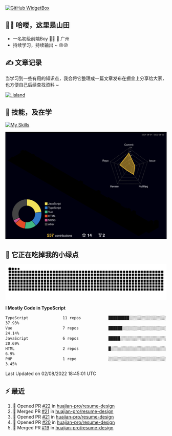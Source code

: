 [![GitHub WidgetBox](https://github-widgetbox.vercel.app/api/profile?username=qc2168&data=followers,repositories,stars,commits)](https://github.com/qc2168/github-widgetbox)

## 🙋‍♂️ 哈喽，这里是山田

- 一名初级前端Boy 👨‍💻 📍 广州
- 持续学习，持续输出 ~ 😜😜

## ✍️ 文章记录
当学习到一些有用的知识点，我会将它整理成一篇文章发布在掘金上分享给大家，也方便自己后续查找资料 ~

[![_island](https://lf3-cdn-tos.bytescm.com/obj/static/xitu_juejin_web/e08da34488b114bd4c665ba2fa520a31.svg)
](https://juejin.cn/user/2858385965322935/posts)

## 🚀 技能，及在学

[![My Skills](https://skillicons.dev/icons?i=vite,tailwind,vue,react,electron,webpack,nodejs,php,wasm,python)](https://github.com/qc2168)


![rainbow gif](https://raw.githubusercontent.com/QC2168/QC2168/10a652e4104dbb81e7061e7e21978732b4271878/profile-3d-contrib/profile-night-rainbow.svg)




## 🐍 它正在吃掉我的小绿点

![snake gif](https://raw.githubusercontent.com/QC2168/QC2168/77e198e28fb66a14643e4e58f5b713c0cc565cfd/github-contribution-grid-snake-dark.svg)

<!--START_SECTION:waka-->
**I Mostly Code in TypeScript** 

```text
TypeScript               11 repos            █████████░░░░░░░░░░░░░░░░   37.93% 
Vue                      7 repos             ██████░░░░░░░░░░░░░░░░░░░   24.14% 
JavaScript               6 repos             █████░░░░░░░░░░░░░░░░░░░░   20.69% 
HTML                     2 repos             █░░░░░░░░░░░░░░░░░░░░░░░░   6.9% 
PHP                      1 repo              ░░░░░░░░░░░░░░░░░░░░░░░░░   3.45%

```



 Last Updated on 02/08/2022 18:45:01 UTC
<!--END_SECTION:waka-->


## ⚡ 最近
<!--START_SECTION:activity-->
1. 💪 Opened PR [#22](https://github.com/huajian-pro/resume-design/pull/22) in [huajian-pro/resume-design](https://github.com/huajian-pro/resume-design)
2. 🎉 Merged PR [#21](https://github.com/huajian-pro/resume-design/pull/21) in [huajian-pro/resume-design](https://github.com/huajian-pro/resume-design)
3. 💪 Opened PR [#21](https://github.com/huajian-pro/resume-design/pull/21) in [huajian-pro/resume-design](https://github.com/huajian-pro/resume-design)
4. 💪 Opened PR [#20](https://github.com/huajian-pro/resume-design/pull/20) in [huajian-pro/resume-design](https://github.com/huajian-pro/resume-design)
5. 🎉 Merged PR [#19](https://github.com/huajian-pro/resume-design/pull/19) in [huajian-pro/resume-design](https://github.com/huajian-pro/resume-design)
<!--END_SECTION:activity-->